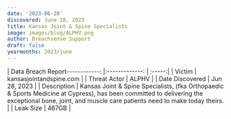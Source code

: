 ```yaml
---
date: '2023-06-28'
discovered: June 28, 2023
title: Kansas Joint & Spine Specialists
image: images/blog/ALPHV.png
author: Breachsense Support
draft: false
yearmonths: 2023/june
---
```


| Data Breach Report------------:     |:-------------:    | :-----:|
| Victim      | kansasjointandspine.com      | 
| Threat Actor      | ALPHV      | 
| Date Discovered      | Jun 28, 2023      | 
| Description      | Kansas Joint & Spine Specialists, (fka Orthopaedic & Sports Medicine at Cypress), has been committed to delivering the exceptional bone, joint, and muscle care patients need to make today theirs.      | 
| Leak Size      | 467GB      | 

